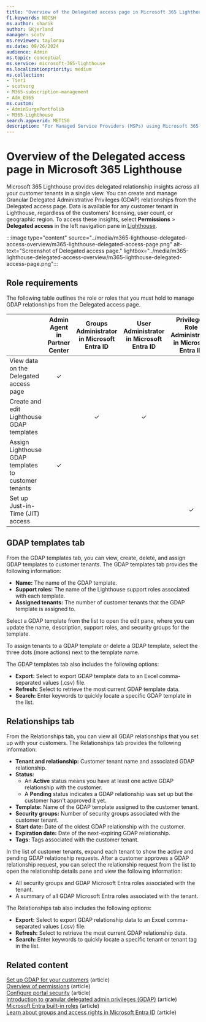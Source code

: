 ```yaml
---
title: "Overview of the Delegated access page in Microsoft 365 Lighthouse"
f1.keywords: NOCSH
ms.author: sharik
author: SKjerland
manager: scotv
ms.reviewer: taylorau
ms.date: 09/26/2024
audience: Admin
ms.topic: conceptual
ms.service: microsoft-365-lighthouse
ms.localizationpriority: medium
ms.collection:
- Tier1
- scotvorg
- M365-subscription-management
- Adm_O365
ms.custom:
- AdminSurgePortfolib
- M365-Lighthouse                         
search.appverid: MET150
description: "For Managed Service Providers (MSPs) using Microsoft 365 Lighthouse, learn how to manage your tenants' delegated access."
---
```


# Overview of the Delegated access page in Microsoft 365 Lighthouse

Microsoft 365 Lighthouse provides delegated relationship insights across all your customer tenants in a single view. You can create and manage Granular Delegated Administrative Privileges (GDAP) relationships from the Delegated access page. Data is available for any customer tenant in Lighthouse, regardless of the customers' licensing, user count, or geographic region. To access these insights, select **Permissions** > **Delegated access** in the left navigation pane in [Lighthouse](https://lighthouse.microsoft.com).

:::image type="content" source="../media/m365-lighthouse-delegated-access-overview/m365-lighthouse-delegated-access-page.png" alt-text="Screenshot of Delegated access page." lightbox="../media/m365-lighthouse-delegated-access-overview/m365-lighthouse-delegated-access-page.png":::

## Role requirements

The following table outlines the role or roles that you must hold to manage GDAP relationships from the Delegated access page.

|  | Admin Agent<br>in Partner Center | Groups Administrator<br>in Microsoft Entra&nbsp;ID | User Administrator<br>in Microsoft Entra&nbsp;ID | Privileged Role Administrator<br>in Microsoft Entra&nbsp;ID |
|--|:--:|:--:|:--:|:--:|
| View data on the Delegated access page | &check; |  |  |  |
| Create and edit Lighthouse GDAP templates |  | &check; | &check; |  |
| Assign Lighthouse GDAP templates to customer tenants | &check; |  |  |  |
| Set up Just-in-Time (JIT) access |  |  |  | &check; |

## GDAP templates tab

From the GDAP templates tab, you can view, create, delete, and assign GDAP templates to customer tenants. The GDAP templates tab provides the following information:

- **Name:** The name of the GDAP template. 
- **Support roles:** The name of the Lighthouse support roles associated with each template.
- **Assigned tenants:** The number of customer tenants that the GDAP template is assigned to.

Select a GDAP template from the list to open the edit pane, where you can update the name, description, support roles, and security groups for the template.

To assign tenants to a GDAP template or delete a GDAP template, select the three dots (more actions) next to the template name.

The GDAP templates tab also includes the following options:
- **Export:** Select to export GDAP template data to an Excel comma-separated values (.csv) file.
- **Refresh:** Select to retrieve the most current GDAP template data.
- **Search:** Enter keywords to quickly locate a specific GDAP template in the list. 

## Relationships tab

From the Relationships tab, you can view all GDAP relationships that you set up with your customers. The Relationships tab provides the following information:

- **Tenant and relationship:** Customer tenant name and associated GDAP relationship.
- **Status:**
    - An **Active** status means you have at least one active GDAP relationship with the customer.
    - A **Pending** status indicates a GDAP relationship was set up but the customer hasn't approved it yet.
- **Template:** Name of the GDAP template assigned to the customer tenant.
- **Security groups:** Number of security groups associated with the customer tenant.
- **Start date:** Date of the oldest GDAP relationship with the customer.
- **Expiration date:** Date of the next-expiring GDAP relationship.
- **Tags:** Tags associated with the customer tenant.

In the list of customer tenants, expand each tenant to show the active and pending GDAP relationship requests. After a customer approves a GDAP relationship request, you can select the relationship request from the list to open the relationship details pane and view the following information:

- All security groups and GDAP Microsoft Entra roles associated with the tenant. 
- A summary of all GDAP Microsoft Entra roles associated with the tenant.
 
The Relationships tab also includes the following options: 

- **Export:** Select to export GDAP relationship data to an Excel comma-separated values (.csv) file.
- **Refresh:** Select to retrieve the most current GDAP relationship data.
- **Search:** Enter keywords to quickly locate a specific tenant or tenant tag in the list. 

## Related content

[Set up GDAP for your customers](m365-lighthouse-setup-gdap.md) (article)\
[Overview of permissions](m365-lighthouse-overview-of-permissions.md) (article)\
[Configure portal security](m365-lighthouse-configure-portal-security.md) (article)\
[Introduction to granular delegated admin privileges (GDAP)](/partner-center/gdap-introduction) (article)\
[Microsoft Entra built-in roles](/azure/active-directory/roles/permissions-reference) (article)\
[Learn about groups and access rights in Microsoft Entra ID](/azure/active-directory/fundamentals/concept-learn-about-groups) (article)
